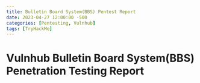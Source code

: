 ```yaml
---
title: Bulletin Board System(BBS) Pentest Report
date: 2023-04-27 12:00:00 -500
categories: [Pentesting, Vulnhub]
tags: [TryHackMe]
---
```


# Vulnhub Bulletin Board System(BBS) Penetration Testing Report

<object data="{{ mooolight.github.io }}{{ mooolight.github.io }}/assets/pdf/Pentest1Report_Correction.pdf" width="800" height="1000" type="application/pdf"></object>

